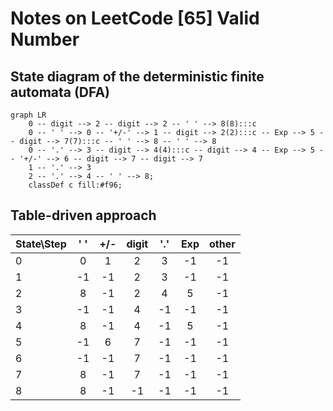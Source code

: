  # Notes on LeetCode [65] Valid Number

## State diagram of the deterministic finite automata (DFA)

```mermaid
graph LR
    0 -- digit --> 2 -- digit --> 2 -- ' ' --> 8(8):::c
    0 -- ' ' --> 0 -- '+/-' --> 1 -- digit --> 2(2):::c -- Exp --> 5 -- digit --> 7(7):::c -- ' ' --> 8 -- ' ' --> 8
    0 -- '.' --> 3 -- digit --> 4(4):::c -- digit --> 4 -- Exp --> 5 -- '+/-' --> 6 -- digit --> 7 -- digit --> 7
    1 -- '.' --> 3
    2 -- '.' --> 4 -- ' ' --> 8;
    classDef c fill:#f96;
```

## Table-driven approach

|State\Step|' '|+/-|digit |'.'|Exp|other|  
|--|:-:|:-:|:-:|:-:|:-:|:-:|
| 0| 0| 1| 2| 3|-1|-1|
| 1|-1|-1| 2| 3|-1|-1|
| 2| 8|-1| 2| 4| 5|-1|
| 3|-1|-1| 4|-1|-1|-1|
| 4| 8|-1| 4|-1| 5|-1|
| 5|-1| 6| 7|-1|-1|-1|
| 6|-1|-1| 7|-1|-1|-1|
| 7| 8|-1| 7|-1|-1|-1|
| 8| 8|-1|-1|-1|-1|-1|
